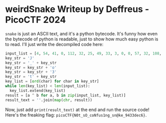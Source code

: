 # weirdSnake Writeup by Deffreus - PicoCTF 2024

`snake` is just an ASCII text, and it's a python bytecode.
It's funny how even the bytecode of python is readable,
just to show how much easy python is to read.
I'll just write the decompiled code here:

```snake.py
input_list = [4, 54, 41, 0, 112, 32, 25, 49, 33, 3, 0, 0, 57, 32, 108, 23, 48, 4, 9, 70, 7, 110, 36, 8, 108, 7, 49, 10, 4, 86, 43, 102, 126, 92, 0, 16, 58, 41, 89, 78]
key_str = 'J'
key_str = '_' + key_str
key_str = key_str + 'o'
key_str = key_str + '3'
key_str = 't' + key_str
key_list = [ord(char) for char in key_str]
while len(key_list) < len(input_list):
  key_list.extend(key_list)
result = [a ^ b for a, b in zip(input_list, key_list)]
result_text = ''.join(map(chr, result))
```

Now, just add `print(result_text)` at the end and run the source code!
Here's the freaking flag: `picoCTF{N0t_sO_coNfus1ng_sn@ke_9433dec6}`.

